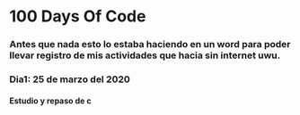 # 100 Days Of Code 

### Antes que nada esto lo estaba haciendo en un word para poder llevar registro de mis actividades que hacia sin internet uwu.

### Dia1: 25 de marzo del 2020

#### Estudio y repaso de c





